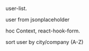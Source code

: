 user-list.

user from jsonplaceholder 

hoc Context, react-hook-form.

sort user by city/company (A-Z)
